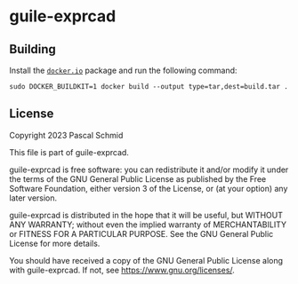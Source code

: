 # guile-exprcad

## Building

Install the [`docker.io`](https://packages.debian.org/bookworm/docker.io) package and run the following command:

```
sudo DOCKER_BUILDKIT=1 docker build --output type=tar,dest=build.tar .
```

## License

Copyright 2023 Pascal Schmid

This file is part of guile-exprcad.

guile-exprcad is free software: you can redistribute it and/or modify it under the terms of the GNU General Public License as published by the Free Software Foundation, either version 3 of the License, or (at your option) any later version.

guile-exprcad is distributed in the hope that it will be useful, but WITHOUT ANY WARRANTY; without even the implied warranty of MERCHANTABILITY or FITNESS FOR A PARTICULAR PURPOSE. See the GNU General Public License for more details.

You should have received a copy of the GNU General Public License along with guile-exprcad. If not, see <https://www.gnu.org/licenses/>.
